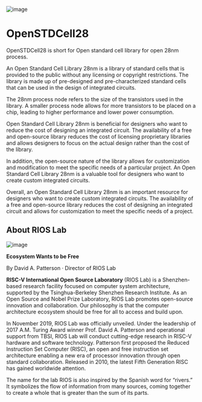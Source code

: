 ![image](https://github.com/RIOSMPW/OpenSTDCell28/assets/100336131/902693d2-d390-476e-a3be-bf9a23f79c36)


# OpenSTDCell28

OpenSTDCell28 is short for Open standard cell library for open 28nm process.

An Open Standard Cell Library 28nm is a library of standard cells that is provided to the public without any licensing or copyright restrictions. The library is made up of pre-designed and pre-characterized standard cells that can be used in the design of integrated circuits.

The 28nm process node refers to the size of the transistors used in the library. A smaller process node allows for more transistors to be placed on a chip, leading to higher performance and lower power consumption.

Open Standard Cell Library 28nm is beneficial for designers who want to reduce the cost of designing an integrated circuit. The availability of a free and open-source library reduces the cost of licensing proprietary libraries and allows designers to focus on the actual design rather than the cost of the library.

In addition, the open-source nature of the library allows for customization and modification to meet the specific needs of a particular project. An Open Standard Cell Library 28nm is a valuable tool for designers who want to create custom integrated circuits.

Overall, an Open Standard Cell Library 28nm is an important resource for designers who want to create custom integrated circuits. The availability of a free and open-source library reduces the cost of designing an integrated circuit and allows for customization to meet the specific needs of a project.


## About RIOS Lab

![image](https://github.com/riosmpw/OpenRPDK28/assets/109063674/6aae13c6-50a5-40c3-9a4e-ed4c79d41c20)


**Ecosystem Wants to be Free**

By David A. Patterson · Director of RIOS Lab

**RISC-V International Open Source Laboratory** (RIOS Lab) is a Shenzhen-based research facility focused on computer system architecture, supported by the Tsinghua-Berkeley Shenzhen Research Institute. As an Open Source and Nobel Prize Laboratory, RIOS Lab promotes open-source innovation and collaboration. Our philosophy is that the computer architecture ecosystem should be free for all to access and build upon.

In November 2019, RIOS Lab was officially unveiled. Under the leadership of 2017 A.M. Turing Award winner Prof. David A. Patterson and operational support from TBSI,  RIOS Lab will conduct cutting-edge research in RISC-V hardware and software technology. Patterson first proposed the Reduced Instruction Set Computer (RISC), an open and free instruction set architecture enabling a new era of processor innovation through open standard collaboration. Released in 2010, the latest Fifth Generation RISC has gained worldwide attention.

The name for the lab RIOS is also inspired by the Spanish word for “rivers.” It symbolizes the flow of information from many sources, coming together to create a whole that is greater than the sum of its parts.


